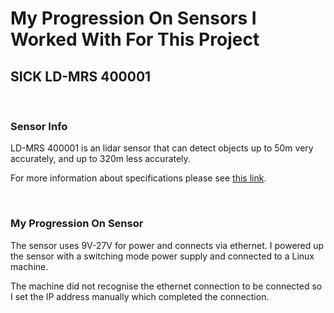 
# My Progression On Sensors I Worked With For This Project

## SICK LD-MRS 400001
<br>

### Sensor Info

LD-MRS 400001 is an lidar sensor that can detect objects up to 50m very accurately, and up to 320m less accurately.

For more information about specifications please see [this link](https://cdn.sick.com/media/pdf/5/55/355/dataSheet_LD-MRS400001_1045046_en.pdf).

<br>

### My Progression On Sensor

The sensor uses 9V-27V for power and connects via ethernet. I powered up the sensor with a switching mode power supply and connected to a Linux machine.

The machine did not recognise the ethernet connection to be connected so I set the IP address manually which completed the connection.